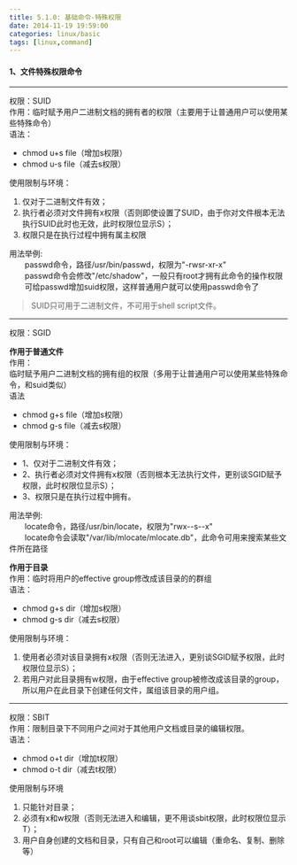 ```yaml
---
title: 5.1.0: 基础命令-特殊权限
date: 2014-11-19 19:59:00
categories: linux/basic
tags: [linux,command]
---
```


#### 1、文件特殊权限命令
----
权限：SUID  
作用：临时赋予用户二进制文档的拥有者的权限（主要用于让普通用户可以使用某些特殊命令）  
语法：  
- chmod u+s file（增加s权限）
- chmod u-s file（减去s权限）

使用限制与环境：
1. 仅对于二进制文件有效；
2. 执行者必须对文件拥有x权限（否则即使设置了SUID，由于你对文件根本无法执行SUID此时也无效，此时权限位显示S）；
3. 权限只是在执行过程中拥有属主权限

用法举例:  
　　passwd命令，路径/usr/bin/passwd，权限为"-rwsr-xr-x"  
　　passwd命令会修改"/etc/shadow"，一般只有root才拥有此命令的操作权限  
　　可给passwd增加suid权限，这样普通用户就可以使用passwd命令了
> SUID只可用于二进制文件，不可用于shell script文件。

----

权限：SGID  

**作用于普通文件**  
作用：  
临时赋予用户二进制文档的拥有组的权限（多用于让普通用户可以使用某些特殊命令，和suid类似）  
语法  
- chmod g+s file（增加s权限）
- chmod g-s file（减去s权限）

使用限制与环境：  
- 1、仅对于二进制文件有效；
- 2、执行者必须对文件拥有x权限（否则根本无法执行文件，更别谈SGID赋予权限，此时权限位显示S）；
- 3、权限只是在执行过程中拥有。

用法举例:  
　　locate命令，路径/usr/bin/locate，权限为"rwx--s--x"  
　　locate命令会读取"/var/lib/mlocate/mlocate.db"，此命令可用来搜索某些文件所在路径  

**作用于目录**  
作用：临时将用户的effective group修改成该目录的的群组  
语法：  
- chmod g+s dir（增加s权限）  
- chmod g-s dir（减去s权限）  

使用限制与环境：  
1. 使用者必须对该目录拥有x权限（否则无法进入，更别谈SGID赋予权限，此时权限位显示S）；  
2. 若用户对此目录拥有w权限，由于effective group被修改成该目录的group，所以用户在此目录下创建任何文件，属组该目录的用户组。  

----

权限：SBIT  
作用：限制目录下不同用户之间对于其他用户文档或目录的编辑权限。  
语法：  
- chmod o+t dir（增加t权限）
- chmod o-t dir（减去t权限）

使用限制与环境
1. 只能针对目录；
2. 必须有x和w权限（否则无法进入和编辑，更不用谈sbit权限，此时权限位显示T）；
3. 用户自身创建的文档和目录，只有自己和root可以编辑（重命名、复制、删除等）
